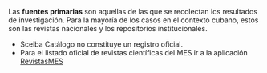 
Las **fuentes primarias** son aquellas de las que se recolectan los resultados de investigación. Para la mayoría de los casos en el contexto cubano, estos son las revistas nacionales y los repositorios institucionales.

* Sceiba Catálogo no constituye un registro oficial. 
* Para el listado oficial de revistas científicas del MES ir a la aplicación [RevistasMES](/revistasmes)
